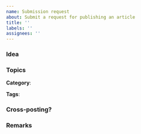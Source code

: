 ```yaml
---
name: Submission request
about: Submit a request for publishing an article
title: ''
labels: ''
assignees: ''
---
```


<!-- **Note**: Please read [this article](https://docs.genicsblog.com/author/create-a-submission-request) before continuing further. -->

### Idea
<!-- In this space, explain what your article is about. -->

### Topics

<!-- Checkout the [existing topics](https://genicsblog.com/topics). -->

**Category**: <!-- The category that your article belongs to (maximum 1). -->

**Tags**: <!-- The tags that your article should have (maximum 3). -->

### Cross-posting?

<!-- Is your article already published somewhere else? If yes, please provide the link to the original article.

You must be the original author of that article to re-post at Genics Blog. -->

### Remarks

<!-- Please add anything you would like to share. -->

<!-- **Note:** Please remove all the unnecessary lines and comments before submitting the issue. -->
